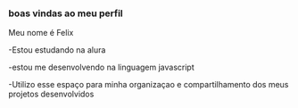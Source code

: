 ### boas vindas ao meu perfil

Meu nome é Felix 

 -Estou estudando na alura

 -estou me desenvolvendo na linguagem javascript

 -Utilizo esse espaço para minha organizaçao e compartilhamento dos meus projetos desenvolvidos
 
